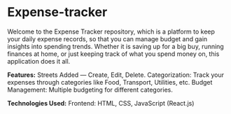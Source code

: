 # Expense-tracker
Welcome to the Expense Tracker repository, which is a platform to keep your daily expense records, so that you can manage budget and gain insights into spending trends. Whether it is saving up for a big buy, running finances at home, or just keeping track of what you spend money on, this application does it all.

<b>Features:</b>
Streets Added — Create, Edit, Delete.
Categorization: Track your expenses through categories like Food, Transport, Utilities, etc.
Budget Management: Multiple budgeting for different categories.

<b>Technologies Used:</b>
Frontend: HTML, CSS, JavaScript (React.js)
